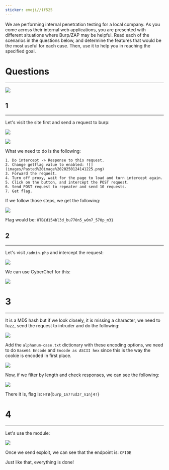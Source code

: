 ```yaml
---
sticker: emoji//1f525
---
```

We are performing internal penetration testing for a local company. As you come across their internal web applications, you are presented with different situations where Burp/ZAP may be helpful. Read each of the scenarios in the questions below, and determine the features that would be the most useful for each case. Then, use it to help you in reaching the specified goal.

# Questions
----

![](images/Pasted%20image%2020250124140539.png)

## 1
----

Let's visit the site first and send a request to burp:


![](images/Pasted%20image%2020250124140718.png)

![](images/Pasted%20image%2020250124141130.png)

What we need to do is the following: 

```ad-summary
1. Do intercept -> Response to this request.
2. Change getflag value to enabled: ![](images/Pasted%20image%2020250124141225.png)
3. Forward the request.
4. Turn off proxy, wait for the page to load and turn intercept again.
5. Click on the button, and intercept the POST request.
6. Send POST request to repeater and send 10 requests.
7. Get flag.
```

If we follow those steps, we get the following:

![](images/Pasted%20image%2020250124141428.png)

Flag would be: `HTB{d154bl3d_bu770n5_w0n7_570p_m3}`

## 2
----

Let's visit `/admin.php` and intercept the request:

![](images/Pasted%20image%2020250124141615.png)

We can use CyberChef for this:


![](images/Pasted%20image%2020250124141735.png)

# 3
----

It is a MD5 hash but if we look closely, it is missing a character, we need to fuzz, send the request to intruder and do the following:

![](images/Pasted%20image%2020250124141933.png)

Add the `alphanum-case.txt` dictionary with these encoding options, we need to do `Base64 Encode` and `Encode as ASCII hex` since this is the way the cookie is encoded in first place.


![](images/Pasted%20image%2020250124142952.png)


Now, if we filter by length and check responses, we can see the following:


![](images/Pasted%20image%2020250124143255.png)

There it is, flag is: `HTB{burp_1n7rud3r_n1nj4!}`

# 4
---

Let's use the module:

![](images/Pasted%20image%2020250124143624.png)

Once we send exploit, we can see that the endpoint is: `CFIDE`


Just like that, everything is done!


